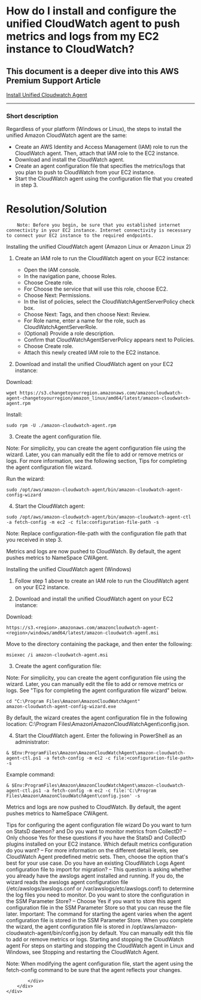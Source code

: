 # How do I install and configure the unified CloudWatch agent to push metrics and logs from my EC2 instance to CloudWatch?</h2>
   
## This document is a deeper dive into this AWS Premium Support Article 
        
[Install Unified Cloudwatch Agent](https://aws.amazon.com/premiumsupport/knowledge-center/cloudwatch-push-metrics-unified-agent "Install Unified Cloudwatch Agent")

---    
### Short description

Regardless of your platform (Windows or Linux), the steps to install the unified Amazon CloudWatch agent are the same:

* Create an AWS Identity and Access Management (IAM) role to run the CloudWatch agent. Then, attach that IAM role to the EC2 instance.
* Download and install the CloudWatch agent.
* Create an agent configuration file that specifies the metrics/logs that you plan to push to CloudWatch from your EC2 instance.
* Start the CloudWatch agent using the configuration file that you created in step 3.

<h1>Resolution/Solution</h1>

```
    Note: Before you begin, be sure that you established internet connectivity in your EC2 instance. Internet connectivity is necessary to connect your EC2 instance to the required endpoints.
```
Installing the unified CloudWatch agent (Amazon Linux or Amazon Linux 2)
1.    Create an IAM role to run the CloudWatch agent on your EC2 instance:

      * Open the IAM console.
      * In the navigation pane, choose Roles.
      * Choose Create role.
      * For Choose the service that will use this role, choose EC2.
      * Choose Next: Permissions.
      * In the list of policies, select the CloudWatchAgentServerPolicy check box.
      * Choose Next: Tags, and then choose Next: Review.
      * For Role name, enter a name for the role, such as CloudWatchAgentServerRole.
      * (Optional) Provide a role description.
      * Confirm that CloudWatchAgentServerPolicy appears next to Policies.
      * Choose Create role.
      * Attach this newly created IAM role to the EC2 instance.

2.    Download and install the unified CloudWatch agent on your EC2 instance:

Download:
```
wget https://s3.changetoyourregion.amazonaws.com/amazoncloudwatch-agent-changetoyourregion/amazon_linux/amd64/latest/amazon-cloudwatch-agent.rpm
``` 
Install:
```
sudo rpm -U ./amazon-cloudwatch-agent.rpm
```
3.    Create the agent configuration file.

Note: For simplicity, you can create the agent configuration file using the wizard. Later, you can manually edit the file to add or remove metrics or logs. For more information, see the following section, Tips for completing the agent configuration file wizard.

Run the wizard:
```
sudo /opt/aws/amazon-cloudwatch-agent/bin/amazon-cloudwatch-agent-config-wizard
```
4.    Start the CloudWatch agent:
```
sudo /opt/aws/amazon-cloudwatch-agent/bin/amazon-cloudwatch-agent-ctl -a fetch-config -m ec2 -c file:configuration-file-path -s
```
Note: Replace configuration-file-path with the configuration file path that you received in step 3.

Metrics and logs are now pushed to CloudWatch. By default, the agent pushes metrics to NameSpace CWAgent.

Installing the unified CloudWatch agent (Windows)

1.    Follow step 1 above to create an IAM role to run the CloudWatch agent on your EC2 instance.

2.    Download and install the unified CloudWatch agent on your EC2 instance:

Download:
```
https://s3.<region>.amazonaws.com/amazoncloudwatch-agent-<region>/windows/amd64/latest/amazon-cloudwatch-agent.msi
```

Move to the directory containing the package, and then enter the following:
```
msiexec /i amazon-cloudwatch-agent.msi
```
3.    Create the agent configuration file:

Note: For simplicity, you can create the agent configuration file using the wizard. Later, you can manually edit the file to add or remove metrics or logs. See "Tips for completing the agent configuration file wizard" below.
```
cd "C:\Program Files\Amazon\AmazonCloudWatchAgent"
amazon-cloudwatch-agent-config-wizard.exe
```
By default, the wizard creates the agent configuration file in the following location: C:\Program Files\Amazon\AmazonCloudWatchAgent\config.json.

4.    Start the CloudWatch agent. Enter the following in PowerShell as an administrator:
```
& $Env:ProgramFiles\Amazon\AmazonCloudWatchAgent\amazon-cloudwatch-agent-ctl.ps1 -a fetch-config -m ec2 -c file:<configuration-file-path> -s      
```
Example command:
```
& $Env:ProgramFiles\Amazon\AmazonCloudWatchAgent\amazon-cloudwatch-agent-ctl.ps1 -a fetch-config -m ec2 -c file:'C:\Program Files\Amazon\AmazonCloudWatchAgent\config.json' -s
```
Metrics and logs are now pushed to CloudWatch. By default, the agent pushes metrics to NameSpace CWAgent.

Tips for configuring the agent configuration file wizard
Do you want to turn on StatsD daemon? and Do you want to monitor metrics from CollectD? – Only choose Yes for these questions if you have the StatsD and CollectD plugins installed on your EC2 instance.
Which default metrics configuration do you want? – For more information on the different detail levels, see CloudWatch Agent predefined metric sets. Then, choose the option that's best for your use case.
Do you have an existing CloudWatch Logs Agent configuration file to import for migration? – This question is asking whether you already have the awslogs agent installed and running. If you do, the wizard reads the awslogs agent configuration file (/etc/awslogs/awslogs.conf or /var/awslogs/etc/awslogs.conf) to determine the log files you need to monitor.
Do you want to store the configuration in the SSM Parameter Store? – Choose Yes if you want to store this agent configuration file in the SSM Parameter Store so that you can reuse the file later. Important: The command for starting the agent varies when the agent configuration file is stored in the SSM Parameter Store.
When you complete the wizard, the agent configuration file is stored in /opt/aws/amazon-cloudwatch-agent/bin/config.json by default. You can manually edit this file to add or remove metrics or logs.
Starting and stopping the CloudWatch agent
For steps on starting and stopping the CloudWatch agent in Linux and Windows, see Stopping and restarting the CloudWatch Agent.

Note: When modifying the agent configuration file, start the agent using the fetch-config command to be sure that the agent reflects your changes.

            </div>
        </div>
    </div>